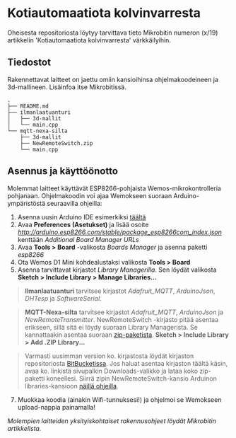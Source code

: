 # Kotiautomaatiota kolvinvarresta

Oheisesta repositoriosta löytyy tarvittava tieto Mikrobitin numeron (x/19) artikkelin 'Kotiautomaatiota kolvinvarresta' värkkäilyihin.

## Tiedostot

Rakennettavat laitteet on jaettu omiin kansioihinsa ohjelmakoodeineen ja 3d-mallineen. Lisäinfoa itse Mikrobitissä.

```
.
├── README.md
├── ilmanlaatuanturi
│   ├── 3d-mallit
│   └── main.cpp
└── mqtt-nexa-silta
    ├── 3d-mallit
    ├── NewRemoteSwitch.zip
    └── main.cpp
```

## Asennus ja käyttöönotto

Molemmat laitteet käyttävät ESP8266-pohjaista Wemos-mikrokontrolleria pohjanaan. Ohjelmakoodin voi ajaa Wemokseen suoraan Arduino-ympäristöstä seuraavilla ohjeilla:

1. Asenna uusin Arduino IDE esimerkiksi [täältä](https://www.arduino.cc/en/Main/Software)
2. Avaa **Preferences (Asetukset)** ja lisää osoite *http://arduino.esp8266.com/stable/package_esp8266com_index.json* kenttään *Additional Board Manager URLs*
3. Avaa **Tools > Board** -valikosta *Boards Manager* ja asenna paketti *esp8266*
4. Ota Wemos D1 Mini kohdealustaksi valikosta **Tools > Board**
5. Asenna tarvittavat kirjastot *Library Managerilla*. Sen löydät valikosta **Sketch > Include Library > Manage Libraries...**

>**Ilmanlaatuanturi** tarvitsee kirjastot *Adafruit_MQTT*, *ArduinoJson*, *DHTesp* ja *SoftwareSerial*.

>**MQTT-Nexa-silta** tarvitsee kirjastot *Adafruit_MQTT*, *ArduinoJson* ja *NewRemoteTransmitter*. NewRemoteSwitch -kirjasto pitää asentaa erikseen, sillä sitä ei löydy suoraan Library Managerista. Se kannattaakin asentaa suoraan [zip-paketista](./mqtt-nexa-silta/NewRemoteSwitch.zip). **Sketch > Include Library > Add .ZIP Library...**

> Varmasti uusimman version ko. kirjastosta löydät kirjaston repositoriosta [BitBucketissa](https://bitbucket.org/fuzzillogic/433mhzforarduino/wiki/Home). Jos haluat asentaa kirjaston täältä käsin, avaa ko. linkistä sivupalkin Downloads-valikko ja lataa koko zip-paketti koneellesi. Siirrä zipin NewRemoteSwitch-kansio Arduinon libraries-kansioon [näillä ohjeilla](https://www.arduino.cc/en/Guide/Libraries).

7. Muokkaa koodia (ainakin Wifi-tunnuksesi!) ja ohjelmoi se Wemokseen upload-nappia painamalla!

*Molempien laitteiden yksityiskohtaiset rakennusohjeet löydät Mikrobitin artikkelista.*